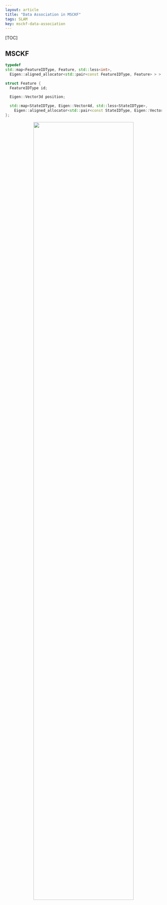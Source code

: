 ```yaml
---
layout: article
title: "Data Association in MSCKF"
tags: SLAM
key: msckf-data-association
---
```


[TOC]

## MSCKF

```cpp
typedef
std::map<FeatureIDType, Feature, std::less<int>,
  Eigen::aligned_allocator<std::pair<const FeatureIDType, Feature> > > MapServer;

struct Feature {
  FeatureIDType id;

  Eigen::Vector3d position;

  std::map<StateIDType, Eigen::Vector4d, std::less<StateIDType>,
    Eigen::aligned_allocator<std::pair<const StateIDType, Eigen::Vector4d> > > observations;
};                
```

<p align="center">
  <img src="../images/msckf/post_ekf_update.png" style="width:80%;"/>
</p>

